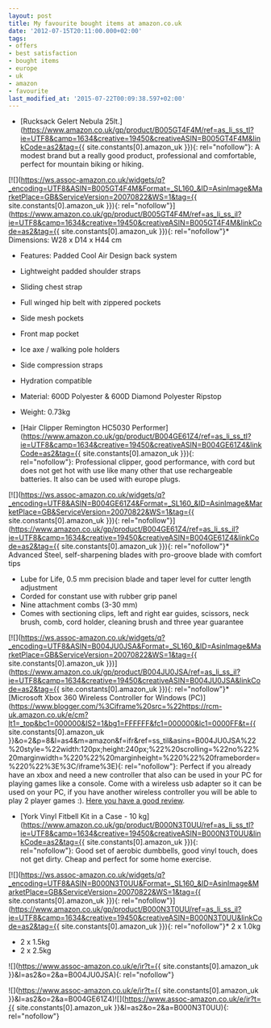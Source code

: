 ```yaml
---
layout: post
title: My favourite bought items at amazon.co.uk
date: '2012-07-15T20:11:00.000+02:00'
tags:
- offers
- best satisfaction
- bought items
- europe
- uk
- amazon
- favourite
last_modified_at: '2015-07-22T00:09:38.597+02:00'
---
```


  

* [Rucksack Gelert Nebula 25lt.](https://www.amazon.co.uk/gp/product/B005GT4F4M/ref=as_li_ss_tl?ie=UTF8&camp=1634&creative=19450&creativeASIN=B005GT4F4M&linkCode=as2&tag={{ site.constants[0].amazon_uk }}){: rel="nofollow"}: A modest brand but a really good product, professional and comfortable, perfect for mountain biking or hiking.

[![](https://ws.assoc-amazon.co.uk/widgets/q?_encoding=UTF8&ASIN=B005GT4F4M&Format=_SL160_&ID=AsinImage&MarketPlace=GB&ServiceVersion=20070822&WS=1&tag={{ site.constants[0].amazon_uk }}){: rel="nofollow"}](https://www.amazon.co.uk/gp/product/B005GT4F4M/ref=as_li_ss_il?ie=UTF8&camp=1634&creative=19450&creativeASIN=B005GT4F4M&linkCode=as2&tag={{ site.constants[0].amazon_uk }}){: rel="nofollow"}*   Dimensions: W28 x D14 x H44 cm

* Features: Padded Cool Air Design back system
* Lightweight padded shoulder straps
* Sliding chest strap
* Full winged hip belt with zippered pockets
* Side mesh pockets
* Front map pocket
* Ice axe / walking pole holders
* Side compression straps
* Hydration compatible
* Material: 600D Polyester & 600D Diamond Polyester Ripstop
* Weight: 0.73kg

* [Hair Clipper Remington HC5030 Performer](https://www.amazon.co.uk/gp/product/B004GE61Z4/ref=as_li_ss_tl?ie=UTF8&camp=1634&creative=19450&creativeASIN=B004GE61Z4&linkCode=as2&tag={{ site.constants[0].amazon_uk }}){: rel="nofollow"}: Professional clipper, good performance, with cord but does not get hot with use like many other that use rechargeable batteries. It also can be used with europe plugs.

[![](https://ws.assoc-amazon.co.uk/widgets/q?_encoding=UTF8&ASIN=B004GE61Z4&Format=_SL160_&ID=AsinImage&MarketPlace=GB&ServiceVersion=20070822&WS=1&tag={{ site.constants[0].amazon_uk }}){: rel="nofollow"}](https://www.amazon.co.uk/gp/product/B004GE61Z4/ref=as_li_ss_il?ie=UTF8&camp=1634&creative=19450&creativeASIN=B004GE61Z4&linkCode=as2&tag={{ site.constants[0].amazon_uk }}){: rel="nofollow"}*   Advanced Steel, self-sharpening blades with pro-groove blade with comfort tips

* Lube for Life, 0.5 mm precision blade and taper level for cutter length adjustment
* Corded for constant use with rubber grip panel
* Nine attachment combs (3-30 mm)
* Comes with sectioning clips, left and right ear guides, scissors, neck brush, comb, cord holder, cleaning brush and three year guarantee

[![](https://ws.assoc-amazon.co.uk/widgets/q?_encoding=UTF8&ASIN=B004JU0JSA&Format=_SL160_&ID=AsinImage&MarketPlace=GB&ServiceVersion=20070822&WS=1&tag={{ site.constants[0].amazon_uk }})](https://www.amazon.co.uk/gp/product/B004JU0JSA/ref=as_li_ss_il?ie=UTF8&camp=1634&creative=19450&creativeASIN=B004JU0JSA&linkCode=as2&tag={{ site.constants[0].amazon_uk }}){: rel="nofollow"}*   [Microsoft Xbox 360 Wireless Controller for Windows (PC)](https://www.blogger.com/%3Ciframe%20src=%22https://rcm-uk.amazon.co.uk/e/cm?lt1=_top&bc1=000000&IS2=1&bg1=FFFFFF&fc1=000000&lc1=0000FF&t={{ site.constants[0].amazon_uk }}&o=2&p=8&l=as4&m=amazon&f=ifr&ref=ss_til&asins=B004JU0JSA%22%20style=%22width:120px;height:240px;%22%20scrolling=%22no%22%20marginwidth=%220%22%20marginheight=%220%22%20frameborder=%220%22%3E%3C/iframe%3E){: rel="nofollow"}: Perfect if you already have an xbox and need a new controller that also can be used in your PC for playing games like a console. Come with a wireless usb adapter so it can be used on your PC, if you have another wireless controller you will be able to play 2 player games :). [Here you have a good review](/2012/07/offer-on-xbox-360-controller-in-windows.html).

* [York Vinyl Fitbell Kit in a Case - 10 kg](https://www.amazon.co.uk/gp/product/B000N3T0UU/ref=as_li_ss_tl?ie=UTF8&camp=1634&creative=19450&creativeASIN=B000N3T0UU&linkCode=as2&tag={{ site.constants[0].amazon_uk }}){: rel="nofollow"}: Good set of aerobic dumbbells, good vinyl touch, does not get dirty. Cheap and perfect for some home exercise.

[![](https://ws.assoc-amazon.co.uk/widgets/q?_encoding=UTF8&ASIN=B000N3T0UU&Format=_SL160_&ID=AsinImage&MarketPlace=GB&ServiceVersion=20070822&WS=1&tag={{ site.constants[0].amazon_uk }}){: rel="nofollow"}](https://www.amazon.co.uk/gp/product/B000N3T0UU/ref=as_li_ss_il?ie=UTF8&camp=1634&creative=19450&creativeASIN=B000N3T0UU&linkCode=as2&tag={{ site.constants[0].amazon_uk }}){: rel="nofollow"}*   2 x 1.0kg

* 2 x 1.5kg
* 2 x 2.5kg

![](https://www.assoc-amazon.co.uk/e/ir?t={{ site.constants[0].amazon_uk }}&l=as2&o=2&a=B004JU0JSA){: rel="nofollow"}  

![](https://www.assoc-amazon.co.uk/e/ir?t={{ site.constants[0].amazon_uk }}&l=as2&o=2&a=B004GE61Z4)![](https://www.assoc-amazon.co.uk/e/ir?t={{ site.constants[0].amazon_uk }}&l=as2&o=2&a=B000N3T0UU){: rel="nofollow"}
